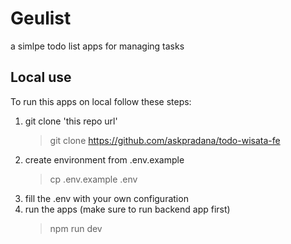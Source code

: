 # Geulist

a simlpe todo list apps for managing tasks

## Local use

To run this apps on local follow these steps:

1. git clone 'this repo url'
   > git clone https://github.com/askpradana/todo-wisata-fe
2. create environment from .env.example
   > cp .env.example .env
3. fill the .env with your own configuration
4. run the apps (make sure to run backend app first)
   > npm run dev
